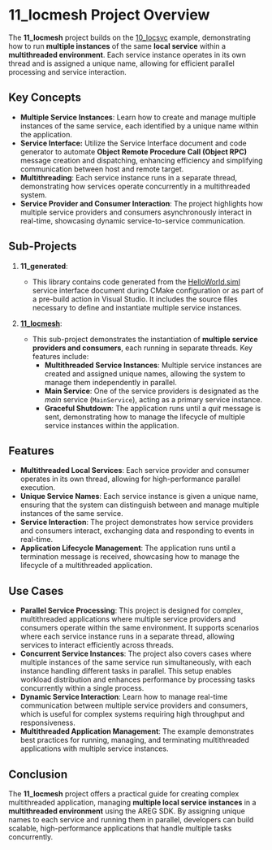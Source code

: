 
# 11_locmesh Project Overview

The **11_locmesh** project builds on the [10_locsvc](./../10_locsvc) example, demonstrating how to run **multiple instances** of the same **local service** within a **multithreaded environment**. Each service instance operates in its own thread and is assigned a unique name, allowing for efficient parallel processing and service interaction.

## Key Concepts

- **Multiple Service Instances**: Learn how to create and manage multiple instances of the same service, each identified by a unique name within the application.
- **Service Interface:** Utilize the Service Interface document and code generator to automate **Object Remote Procedure Call (Object RPC)** message creation and dispatching, enhancing efficiency and simplifying communication between host and remote target.
- **Multithreading**: Each service instance runs in a separate thread, demonstrating how services operate concurrently in a multithreaded system.
- **Service Provider and Consumer Interaction**: The project highlights how multiple service providers and consumers asynchronously interact in real-time, showcasing dynamic service-to-service communication.
  
## Sub-Projects

1. **11_generated**:
   - This library contains code generated from the [HelloWorld.siml](./res/HelloWorld.siml) service interface document during CMake configuration or as part of a pre-build action in Visual Studio. It includes the source files necessary to define and instantiate multiple service instances.

2. **[11_locmesh](./locsvcmesh)**:
   - This sub-project demonstrates the instantiation of **multiple service providers and consumers**, each running in separate threads. Key features include:
     - **Multithreaded Service Instances**: Multiple service instances are created and assigned unique names, allowing the system to manage them independently in parallel.
     - **Main Service**: One of the service providers is designated as the *main* service (`MainService`), acting as a primary service instance.
     - **Graceful Shutdown**: The application runs until a *quit* message is sent, demonstrating how to manage the lifecycle of multiple service instances within the application.

## Features

- **Multithreaded Local Services**: Each service provider and consumer operates in its own thread, allowing for high-performance parallel execution.
- **Unique Service Names**: Each service instance is given a unique name, ensuring that the system can distinguish between and manage multiple instances of the same service.
- **Service Interaction**: The project demonstrates how service providers and consumers interact, exchanging data and responding to events in real-time.
- **Application Lifecycle Management**: The application runs until a termination message is received, showcasing how to manage the lifecycle of a multithreaded application.

## Use Cases

- **Parallel Service Processing**: This project is designed for complex, multithreaded applications where multiple service providers and consumers operate within the same environment. It supports scenarios where each service instance runs in a separate thread, allowing services to interact efficiently across threads.
- **Concurrent Service Instances**: The project also covers cases where multiple instances of the same service run simultaneously, with each instance handling different tasks in parallel. This setup enables workload distribution and enhances performance by processing tasks concurrently within a single process.
- **Dynamic Service Interaction**: Learn how to manage real-time communication between multiple service providers and consumers, which is useful for complex systems requiring high throughput and responsiveness.
- **Multithreaded Application Management**: The example demonstrates best practices for running, managing, and terminating multithreaded applications with multiple service instances.

## Conclusion

The **11_locmesh** project offers a practical guide for creating complex multithreaded application, managing **multiple local service instances** in a **multithreaded environment** using the AREG SDK. By assigning unique names to each service and running them in parallel, developers can build scalable, high-performance applications that handle multiple tasks concurrently.
